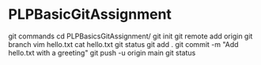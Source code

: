 
# PLPBasicGitAssignment
git commands
cd PLPBasicsGitAssignment/
git init
git remote add origin <URL>
git branch
vim hello.txt
cat hello.txt
git status
git add .
git commit -m "Add hello.txt with a greeting"
git push -u  origin main
git status
